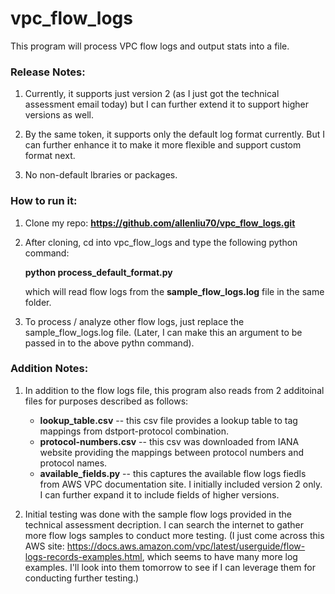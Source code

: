 # vpc_flow_logs
This program will process VPC flow logs and output stats into a file.

### Release Notes:
1. Currently, it supports just version 2 (as I just got the technical assessment email today) but I can further extend it to support higher versions 
as well. 

2. By the same token, it supports only the default log format currently. But I can further enhance it to make it more flexible and support custom format next.

3. No non-default lbraries or packages.

### How to run it:

1. Clone my repo: **https://github.com/allenliu70/vpc_flow_logs.git**

2. After cloning, cd into vpc_flow_logs and type the following python command:

    **python process_default_format.py**

    which will read flow logs from the **sample_flow_logs.log** file in the same folder.

3. To process / analyze other flow logs, just replace the sample_flow_logs.log file. (Later, I can make this an argument to be passed in to the above pythn command).


### Addition Notes:
1. In addition to the flow logs file, this program also reads from 2 additoinal files for purposes described as follows:
      
    - **lookup_table.csv** -- this csv file provides a lookup table to tag mappings from dstport-protocol combination.
    - **protocol-numbers.csv** -- this csv was downloaded from IANA website providing the mappings between protocol numbers and protocol names.
    - **available_fields.py** -- this captures the available flow logs fiedls from AWS VPC documentation site. I initially included version 2 only. I can further expand it to include fields of higher versions.

2. Initial testing was done with the sample flow logs provided in the technical assessment decription. I can search the internet to gather more flow logs samples to conduct more testing. (I just come across this AWS site: https://docs.aws.amazon.com/vpc/latest/userguide/flow-logs-records-examples.html, which seems to have many more log examples. I'll look into them tomorrow to see if I can leverage them for conducting further testing.)

